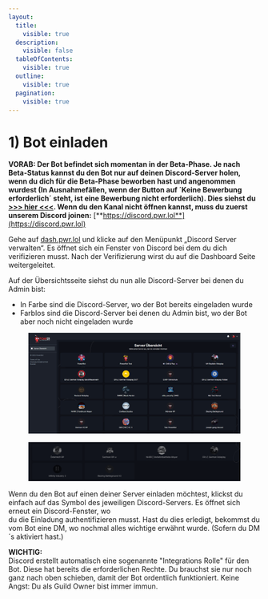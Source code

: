 ```yaml
---
layout:
  title:
    visible: true
  description:
    visible: false
  tableOfContents:
    visible: true
  outline:
    visible: true
  pagination:
    visible: true
---
```


# 1) Bot einladen

**VORAB: Der Bot befindet sich momentan in der Beta-Phase. Je nach Beta-Status kannst du den Bot nur auf deinen Discord-Server holen, wenn du dich für die Beta-Phase beworben hast und angenommen wurdest (In Ausnahmefällen, wenn der Button auf ´Keine Bewerbung erforderlich´ steht, ist eine Bewerbung nicht erforderlich). Dies siehst du** [**>>> hier <<<**](https://discord.com/channels/994975619521712219/1199439009903017994)**. Wenn du den Kanal nicht öffnen kannst, muss du zuerst unserem Discord joinen:** [**https://discord.pwr.lol**](https://discord.pwr.lol)

Gehe auf [dash.pwr.lol](https://dash.pwr.lol) und klicke auf den Menüpunkt „Discord Server verwalten“. Es öffnet sich ein Fenster von Discord bei dem du dich\
verifizieren musst. Nach der Verifizierung wirst du auf die Dashboard Seite weitergeleitet.

Auf der Übersichtsseite siehst du nun alle Discord-Server bei denen du Admin bist:

* In Farbe sind die Discord-Server, wo der Bot bereits eingeladen wurde
* Farblos sind die Discord-Server bei denen du Admin bist, wo der Bot aber noch nicht eingeladen wurde

<figure><img src="../.gitbook/assets/chrome_wUz3cp6pPE.png" alt=""><figcaption></figcaption></figure>

<figure><img src="../.gitbook/assets/chrome_fLlT4AK8ZY.png" alt=""><figcaption></figcaption></figure>

Wenn du den Bot auf einen deiner Server einladen möchtest, klickst du einfach auf das Symbol des jeweiligen Discord-Servers. Es öffnet sich erneut ein Discord-Fenster, wo\
du die Einladung authentifizieren musst. Hast du dies erledigt, bekommst du vom Bot eine DM, wo nochmal alles wichtige erwähnt wurde. (Sofern du DM´s aktiviert hast.)

**WICHTIG:**\
Discord erstellt automatisch eine sogenannte "Integrations Rolle" für den Bot. Diese hat bereits die erforderlichen Rechte. Du brauchst sie nur noch ganz nach oben schieben, damit der Bot ordentlich funktioniert. Keine Angst: Du als Guild Owner bist immer immun.
